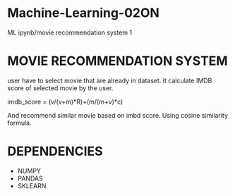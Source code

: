 # Machine-Learning-02ON

ML ipynb/movie recommendation system 1

# MOVIE RECOMMENDATION SYSTEM

user have to select movie that are already in dataset.
it calculate IMDB score of selected movie by the user.

imdb_score = (v/(v+m)*R)+(m/(m+v)*c)

And recommend similar movie based on imbd score.
Using cosine similarity formula. 

# DEPENDENCIES

- NUMPY 
- PANDAS
- SKLEARN

